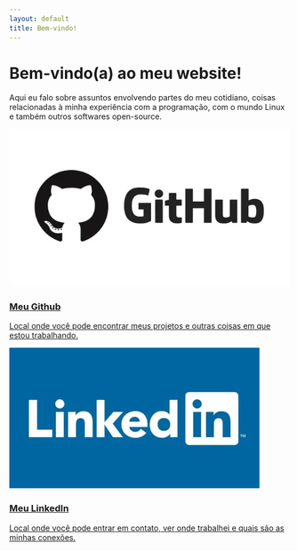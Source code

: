 ```yaml
---
layout: default
title: Bem-vindo!
---
```

<div class="welcome">
  <hgroup>
    <h1>Bem-vindo(a) ao meu website!</h1>
    <p>
      Aqui eu falo sobre assuntos envolvendo partes do meu cotidiano,
      coisas relacionadas à minha experiência com a programação, com o
      mundo Linux e também outros softwares open-source.
    </p>
  </hgroup>
</div>

<div class="center">

<article class="card">
  <a href="https://github.com/tukainpng" class="post-link">
    <img src="/assets/img/github.webp">
    <h3>
      Meu Github
    </h3>
    <p>
      Local onde você pode encontrar meus projetos e outras coisas em que
      estou trabalhando.
    </p>
  </a>
</article>

<article class="card">
  <a href="https://www.linkedin.com/in/diogo-fernandes-710193282/" class="post-link">
    <img src="/assets/img/linkedin.webp">
    <h3>
      Meu LinkedIn
    </h3>
    <p>
      Local onde você pode entrar em contato, ver onde
      trabalhei e quais são as minhas conexões.
    </p>
  </a>
</article>

</div>


